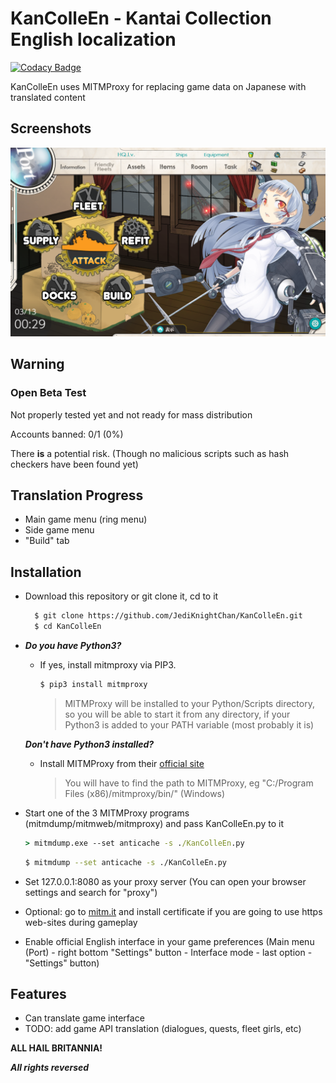 # KanColleEn - Kantai Collection English localization

[![Codacy Badge](https://api.codacy.com/project/badge/Grade/2efe0aa618504afc8a2943f90d9975e9)](https://app.codacy.com/app/JediKnightChan/KanColleEn?utm_source=github.com&utm_medium=referral&utm_content=JediKnightChan/KanColleEn&utm_campaign=Badge_Grade_Dashboard)

KanColleEn uses MITMProxy for replacing game data on Japanese with translated content

## Screenshots
![Preview 1](./screenshots/1.png)

## Warning
### Open Beta Test
Not properly tested yet and not ready for mass distribution

Accounts banned: 0/1 (0%)

There **is** a potential risk. (Though no malicious
scripts such as hash checkers have been found yet)

## Translation Progress
- Main game menu (ring menu)
- Side game menu
- "Build" tab

## Installation
- Download this repository or git clone it, cd to it
  ```bash
    $ git clone https://github.com/JediKnightChan/KanColleEn.git
    $ cd KanColleEn
    ```
  
- ***Do you have Python3?***

  - If yes, install mitmproxy via PIP3. 
    ```bash
    $ pip3 install mitmproxy
    ```
    > MITMProxy will be installed to your Python/Scripts directory, so you will be able to start it from any directory,
    if your Python3 is added to your PATH variable (most probably it is)
  
  ***Don't have Python3 installed?***
  
  - Install MITMProxy from their [official site](https://mitmproxy.org/ "link title")
    > You will have to find the path to MITMProxy, eg "C:/Program Files (x86)/mitmproxy/bin/" (Windows)
  
- Start one of the 3 MITMProxy programs (mitmdump/mitmweb/mitmproxy) and pass KanColleEn.py to it
    ```cmd
    > mitmdump.exe --set anticache -s ./KanColleEn.py
    ```
    ```bash
    $ mitmdump --set anticache -s ./KanColleEn.py
    ```
- Set 127.0.0.1:8080 as your proxy server
(You can open your browser settings and search for "proxy")
- Optional: go to [mitm.it](http://mitm.it/ "link title") and install certificate
if you are going to use https web-sites during gameplay
- Enable official English interface in your game preferences
(Main menu (Port) - right bottom "Settings" button - Interface mode - last option - "Settings" button)
    
## Features
- Can translate game interface
- TODO: add game API translation (dialogues, quests, fleet girls, etc)

**ALL HAIL BRITANNIA!**

***All rights reversed***